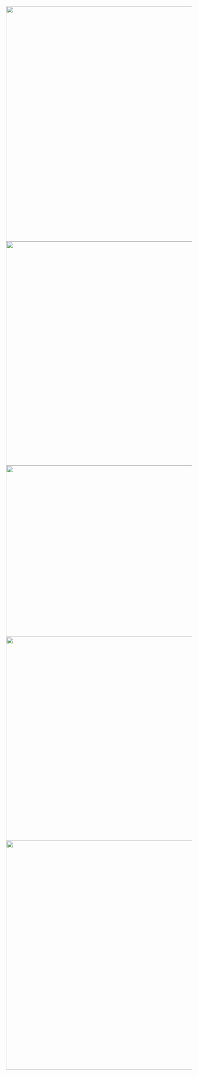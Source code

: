 <img src="https://farm8.staticflickr.com/7638/26483170913_b4317d743d_z.jpg" width="640" height="637">
<img src="https://farm8.staticflickr.com/7751/26483170833_c9ace0316e_z.jpg" width="640" height="607">
<img src="https://farm8.staticflickr.com/7138/26483170683_937898d703_z.jpg" width="640" height="463">
<img src="https://farm8.staticflickr.com/7446/26483170543_875a5e86a8_z.jpg" width="640" height="552">
<img src="https://farm8.staticflickr.com/7248/26483170483_43f6f03714_z.jpg" width="633" height="620">
